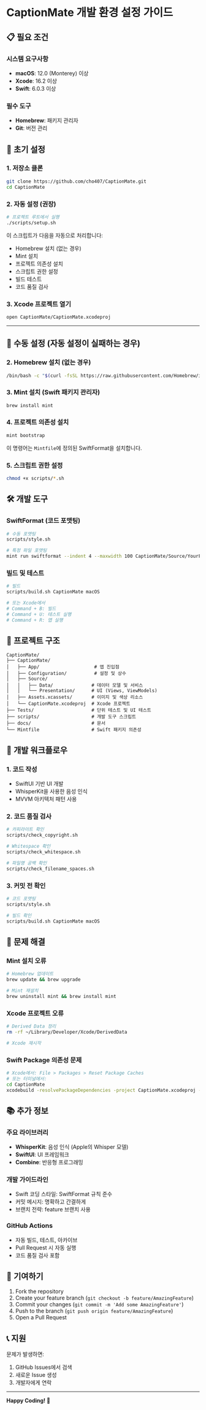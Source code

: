 # CaptionMate 개발 환경 설정 가이드

## 📋 필요 조건

### 시스템 요구사항
- **macOS**: 12.0 (Monterey) 이상
- **Xcode**: 16.2 이상
- **Swift**: 6.0.3 이상

### 필수 도구
- **Homebrew**: 패키지 관리자
- **Git**: 버전 관리

## 🚀 초기 설정

### 1. 저장소 클론
```bash
git clone https://github.com/cho407/CaptionMate.git
cd CaptionMate
```

### 2. 자동 설정 (권장)
```bash
# 프로젝트 루트에서 실행
./scripts/setup.sh
```

이 스크립트가 다음을 자동으로 처리합니다:
- Homebrew 설치 (없는 경우)
- Mint 설치
- 프로젝트 의존성 설치
- 스크립트 권한 설정
- 빌드 테스트
- 코드 품질 검사

### 3. Xcode 프로젝트 열기
```bash
open CaptionMate/CaptionMate.xcodeproj
```

---

## 🔧 수동 설정 (자동 설정이 실패하는 경우)

### 2. Homebrew 설치 (없는 경우)
```bash
/bin/bash -c "$(curl -fsSL https://raw.githubusercontent.com/Homebrew/install/HEAD/install.sh)"
```

### 3. Mint 설치 (Swift 패키지 관리자)
```bash
brew install mint
```

### 4. 프로젝트 의존성 설치
```bash
mint bootstrap
```

이 명령어는 `Mintfile`에 정의된 SwiftFormat을 설치합니다.

### 5. 스크립트 권한 설정
```bash
chmod +x scripts/*.sh
```

## 🛠️ 개발 도구

### SwiftFormat (코드 포맷팅)
```bash
# 수동 포맷팅
scripts/style.sh

# 특정 파일 포맷팅
mint run swiftformat --indent 4 --maxwidth 100 CaptionMate/Source/YourFile.swift
```

### 빌드 및 테스트
```bash
# 빌드
scripts/build.sh CaptionMate macOS

# 또는 Xcode에서
# Command + B: 빌드
# Command + U: 테스트 실행
# Command + R: 앱 실행
```

## 📁 프로젝트 구조

```
CaptionMate/
├── CaptionMate/
│   ├── App/                    # 앱 진입점
│   ├── Configuration/          # 설정 및 상수
│   ├── Source/
│   │   ├── Data/              # 데이터 모델 및 서비스
│   │   └── Presentation/      # UI (Views, ViewModels)
│   ├── Assets.xcassets/       # 이미지 및 색상 리소스
│   └── CaptionMate.xcodeproj  # Xcode 프로젝트
├── Tests/                     # 단위 테스트 및 UI 테스트
├── scripts/                   # 개발 도구 스크립트
├── docs/                      # 문서
└── Mintfile                   # Swift 패키지 의존성
```

## 🔧 개발 워크플로우

### 1. 코드 작성
- SwiftUI 기반 UI 개발
- WhisperKit을 사용한 음성 인식
- MVVM 아키텍처 패턴 사용

### 2. 코드 품질 검사
```bash
# 카피라이트 확인
scripts/check_copyright.sh

# Whitespace 확인
scripts/check_whitespace.sh

# 파일명 공백 확인
scripts/check_filename_spaces.sh
```

### 3. 커밋 전 확인
```bash
# 코드 포맷팅
scripts/style.sh

# 빌드 확인
scripts/build.sh CaptionMate macOS
```

## 🚨 문제 해결

### Mint 설치 오류
```bash
# Homebrew 업데이트
brew update && brew upgrade

# Mint 재설치
brew uninstall mint && brew install mint
```

### Xcode 프로젝트 오류
```bash
# Derived Data 정리
rm -rf ~/Library/Developer/Xcode/DerivedData

# Xcode 재시작
```

### Swift Package 의존성 문제
```bash
# Xcode에서: File > Packages > Reset Package Caches
# 또는 터미널에서:
cd CaptionMate
xcodebuild -resolvePackageDependencies -project CaptionMate.xcodeproj -scheme CaptionMate
```

## 📚 추가 정보

### 주요 라이브러리
- **WhisperKit**: 음성 인식 (Apple의 Whisper 모델)
- **SwiftUI**: UI 프레임워크
- **Combine**: 반응형 프로그래밍

### 개발 가이드라인
- Swift 코딩 스타일: SwiftFormat 규칙 준수
- 커밋 메시지: 명확하고 간결하게
- 브랜치 전략: feature 브랜치 사용

### GitHub Actions
- 자동 빌드, 테스트, 아카이브
- Pull Request 시 자동 실행
- 코드 품질 검사 포함

## 🤝 기여하기

1. Fork the repository
2. Create your feature branch (`git checkout -b feature/AmazingFeature`)
3. Commit your changes (`git commit -m 'Add some AmazingFeature'`)
4. Push to the branch (`git push origin feature/AmazingFeature`)
5. Open a Pull Request

## 📞 지원

문제가 발생하면:
1. GitHub Issues에서 검색
2. 새로운 Issue 생성
3. 개발자에게 연락

---

**Happy Coding! 🎉**
